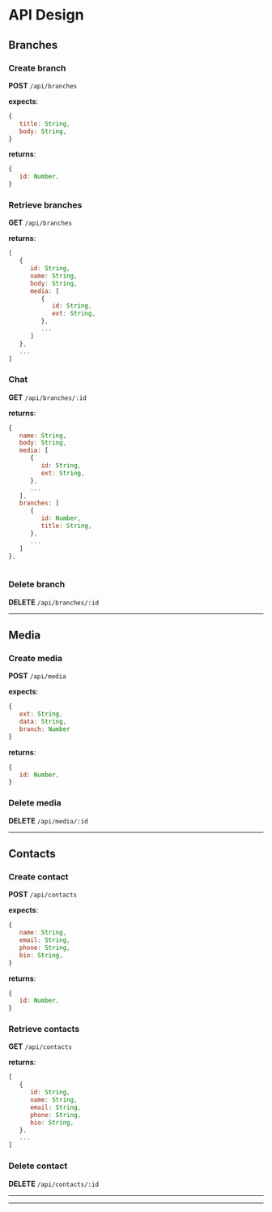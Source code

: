 
# API Design
## Branches
### Create branch
**POST** `/api/branches`

**expects**:
```js
{
   title: String,
   body: String,
}
```

**returns**:
```js
{
   id: Number,
}
```

### Retrieve branches
**GET** `/api/branches`

**returns**:
```js
[
   {
      id: String,
      name: String,
      body: String,
      media: [
         {
            id: String,
            ext: String,
         },
         ...
      ]
   },
   ...
]
```

### Chat 
**GET** `/api/branches/:id`

**returns**:
```js
{
   name: String,
   body: String,
   media: [
      {
         id: String,
         ext: String,
      },
      ...
   ],
   branches: [
      {
         id: Number,
         title: String,
      },
      ...
   ]
},
   
```

### Delete branch
**DELETE** `/api/branches/:id`

<hr>

## Media
### Create media
**POST** `/api/media`

**expects**:
```js
{
   ext: String,
   data: String,
   branch: Number
}
```

**returns**:
```js
{
   id: Number,
}
```

### Delete media
**DELETE** `/api/media/:id`
<hr>

## Contacts
### Create contact
**POST** `/api/contacts`

**expects**:
```js
{
   name: String,
   email: String,
   phone: String,
   bio: String,
}
```

**returns**:
```js
{
   id: Number,
}
```

### Retrieve contacts
**GET** `/api/contacts`

**returns**:
```js
[
   {
      id: String,
      name: String,
      email: String,
      phone: String,
      bio: String,
   },
   ...
]
```

### Delete contact
**DELETE** `/api/contacts/:id`
<hr>

<hr>